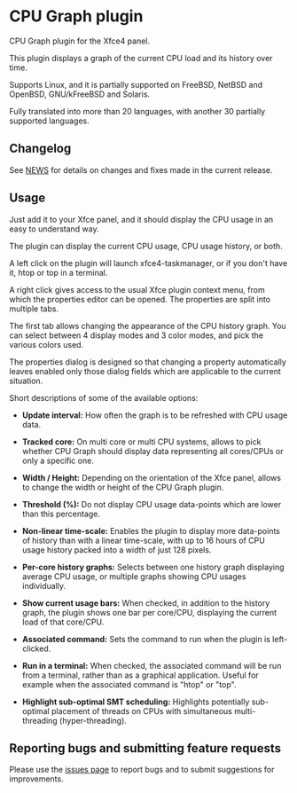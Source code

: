 # CPU Graph plugin

CPU Graph plugin for the Xfce4 panel.

This plugin displays a graph of the current CPU load and its history over time.

Supports Linux, and it is partially supported on FreeBSD, NetBSD and OpenBSD,
GNU/kFreeBSD and Solaris.

Fully translated into more than 20 languages, with another 30 partially supported languages.

## Changelog

See [NEWS](https://gitlab.xfce.org/panel-plugins/xfce4-cpugraph-plugin/-/blob/master/NEWS) for details on changes and fixes made in the current release.

## Usage

Just add it to your Xfce panel, and it should display the CPU usage in an easy to understand way.

The plugin can display the current CPU usage, CPU usage history, or both.

A left click on the plugin will launch xfce4-taskmanager, or if you don't have it, htop or top in a terminal.

A right click gives access to the usual Xfce plugin context menu, from which the properties editor can be opened. The properties are split into multiple tabs.

The first tab allows changing the appearance of the CPU history graph. You can select between 4 display modes and 3 color modes, and pick the various colors used.

The properties dialog is designed so that changing a property automatically leaves enabled only those dialog fields which are applicable to the current situation.

Short descriptions of some of the available options:

* **Update interval:** How often the graph is to be refreshed with CPU usage data.

* **Tracked core:** On multi core or multi CPU systems, allows to pick whether CPU Graph should display data representing all cores/CPUs or only a specific one.

* **Width / Height:** Depending on the orientation of the Xfce panel, allows to change the width or height of the CPU Graph plugin.

* **Threshold (%):** Do not display CPU usage data-points which are lower than this percentage.

* **Non-linear time-scale:** Enables the plugin to display more data-points of history than with a linear time-scale, with up to 16 hours of CPU usage history packed into a width of just 128 pixels.

* **Per-core history graphs:** Selects between one history graph displaying average CPU usage, or multiple graphs showing CPU usages individually.

* **Show current usage bars:** When checked, in addition to the history graph, the plugin shows one bar per core/CPU, displaying the current load of that core/CPU.

* **Associated command:** Sets the command to run when the plugin is left-clicked.

* **Run in a terminal:** When checked, the associated command will be run from a terminal, rather than as a graphical application. Useful for example when the associated command is "htop" or "top".

* **Highlight sub-optimal SMT scheduling:** Highlights potentially sub-optimal placement of threads on CPUs with simultaneous multi-threading (hyper-threading).

## Reporting bugs and submitting feature requests

Please use the [issues page](https://gitlab.xfce.org/panel-plugins/xfce4-cpugraph-plugin/-/issues) to report bugs and to submit suggestions for improvements.
